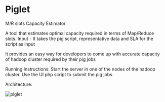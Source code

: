 Piglet
======

M/R slots Capacity Estimator

A tool that estimates optimal capacity required in terms of Map/Reduce slots.
Input - It takes the pig script, representative data and SLA for the script as input

It provides an easy way for developers to come up with accurate capacity of hadoop cluster required by their pig jobs

Running Instructions:
Start the server in one of the nodes of the hadoop cluster. Use the UI php script to submit the pig jobs

Architecture:

![piglet](https://raw.github.com/kushaldudani/Piglet/master/img/piglet_arc.png)
